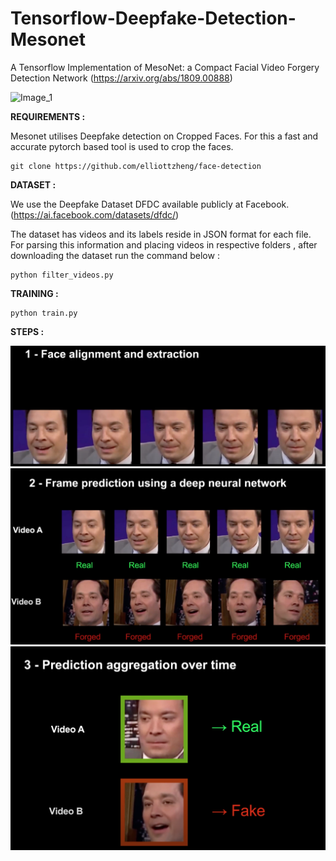 # Tensorflow-Deepfake-Detection-Mesonet
A Tensorflow Implementation of MesoNet: a Compact Facial Video Forgery Detection Network (https://arxiv.org/abs/1809.00888)


<img src="./Disinf-GIF.gif" alt="Image_1"/>


**REQUIREMENTS :**

Mesonet utilises Deepfake detection on Cropped Faces. For this a fast and accurate pytorch based tool is used to crop the faces. 

```
git clone https://github.com/elliottzheng/face-detection
```

**DATASET :**

We use the Deepfake Dataset DFDC available publicly at Facebook. (https://ai.facebook.com/datasets/dfdc/)

The dataset has videos and its labels reside in JSON format for each file. For parsing this information and placing videos in respective folders , after downloading the dataset run the command below :

 ```
python filter_videos.py
```


**TRAINING :**

```
python train.py 

```

**STEPS :**

<img src="./df-2.png" alt="Image_3"/>
<img src="./df.png" alt="Image_4"/>
<img src="./df-4.png" alt="Image_4"/>

<!-- <img src="./000999.png" alt="prediction_1"/>

<img src="./000129.jpg" alt="Image_1"/>

<img src="./000129.png" alt="prediction_1"/>
 -->
